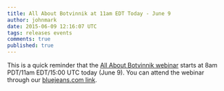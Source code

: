 ```yaml
---
title: All About Botvinnik at 11am EDT Today - June 9
author: johnmark
date: 2015-06-09 12:16:07 UTC
tags: releases events
comments: true
published: true
---
```


This is a quick reminder that the [All About Botvinnik webinar](http://manageiq-release.eventbrite.com/) starts at 8am PDT/11am EDT/15:00 UTC today (June 9). You can attend the webinar through our [bluejeans.com link](https://bluejeans.com/755275134).
